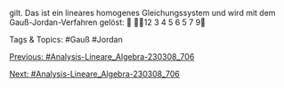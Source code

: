 gilt. Das ist ein lineares homogenes Gleichungssystem und wird mit dem Gauß-Jordan-Verfahren gelöst:

12 3
4 5 6
5 7 9

   Tags & Topics:
   #Gauß
   #Jordan

[Previous: #Analysis-Lineare_Algebra-230308_706](Analysis-Lineare_Algebra-230308_706.md)

[Next: #Analysis-Lineare_Algebra-230308_706](Analysis-Lineare_Algebra-230308_706.md)